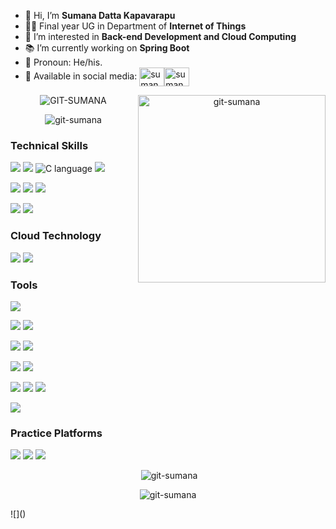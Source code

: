 - 👋 Hi, I’m <b>Sumana Datta Kapavarapu</b>
- 🧑‍🎓 Final year UG in Department of <b>Internet of Things</b><br>
- 👀 I’m interested in <b>Back-end Development and Cloud Computing</b>
- 📚 I’m currently working on <b>Spring Boot</b>
- 👨 Pronoun: He/his.
- 📱 Available in social media: <a href="https://instagram.com/sumanaswags" target="blank"><img align="center" src="https://raw.githubusercontent.com/rahuldkjain/github-profile-readme-generator/master/src/images/icons/Social/instagram.svg" alt="sumanaswags" height="30" width="40" /></a></t><a href="https://twitter.com/sumanastweet" target="blank"><img align="center" src="https://raw.githubusercontent.com/rahuldkjain/github-profile-readme-generator/master/src/images/icons/Social/twitter.svg" alt="sumanastweet" height="30" width="40" /></a>
 <!--🫶 You can connect me on [![Linkedin](https://i.stack.imgur.com/gVE0j.png) LinkedIn]([https://https://www.linkedin.com/in/sumana-datta](https://www.linkedin.com/in/sumana-datta/)) -->

<p align="center">
  <img align="right" src="https://miro.medium.com/v2/resize:fit:679/1*zVnWJtyGOX_kUIDm6ccCfQ.gif" alt="git-sumana" width="300px" />
</p>

  <p align="center"> <img src="https://komarev.com/ghpvc/?username=GITHUB-USERNAME&label=Profile%20views&color=ce9927&style=flat" alt="GIT-SUMANA" /> </p>
  <p align="center"><img align="center" src="https://github-readme-stats.vercel.app/api/top-langs?username=git-sumana&show_icons=true&locale=en&layout=compact" alt="git-sumana" /></p>

<!--  <p align="center"> <img src="https://github-readme-stats.vercel.app/api/top-langs/?username={git-sumana}&theme=blue-green" alt="GIT-SUMANA" /> </p>
  -->
 <p align="center">
<h3>Technical Skills</h3>

![](https://img.shields.io/badge/Java-ED8B00?style=for-the-badge&logo=openjdk&logoColor=white) 
![](https://img.shields.io/badge/Python-14354C?style=for-the-badge&logo=python&logoColor=white) 
![C language](https://img.shields.io/badge/C-00599C?style=for-the-badge&logo=c&logoColor=white) 
![](https://img.shields.io/badge/Go-00ADD8?style=for-the-badge&logo=go&logoColor=white) <BR>

![](https://img.shields.io/badge/HTML5-E34F26?style=for-the-badge&logo=html5&logoColor=white)
![](https://img.shields.io/badge/jQuery-0769AD?style=for-the-badge&logo=jquery&logoColor=white)
![](https://img.shields.io/badge/XML-00979D?style=for-the-badge)</br>

![](https://img.shields.io/badge/Cassandra-1287B1?style=for-the-badge&logo=apache%20cassandra&logoColor=white)
![](https://img.shields.io/badge/MySQL-005C84?style=for-the-badge&logo=mysql&logoColor=white) <!-- ![](https://img.shields.io/badge/React-20232A?style=for-the-badge&logo=react&logoColor=61DAFB) --> 
</br>

<h3>Cloud Technology</h3>

![](https://img.shields.io/badge/microsoft%20azure-0089D6?style=for-the-badge&logo=microsoft-azure&logoColor=white)
![](https://img.shields.io/badge/Netlify-00C7B7?style=for-the-badge&logo=netlify&logoColor=white)

<h3>Tools</h3>

![](https://img.shields.io/badge/GitHub-100000?style=for-the-badge&logo=github&logoColor=white) </br>

![](https://img.shields.io/badge/Notepad++-90E59A.svg?style=for-the-badge&logo=notepad%2B%2B&logoColor=black) 
![](https://img.shields.io/badge/Visual_Studio_Code-0078D4?style=for-the-badge&logo=visual%20studio%20code&logoColor=white)<br>

![](https://img.shields.io/badge/IntelliJ_IDEA-000000.svg?style=for-the-badge&logo=intellij-idea&logoColor=white)
![](https://img.shields.io/badge/Eclipse-2C2255?style=for-the-badge&logo=eclipse&logoColor=white)<br>

![](https://img.shields.io/badge/Made%20with-Jupyter-orange?style=for-the-badge&logo=Jupyter)
![](https://img.shields.io/badge/PyCharm-000000.svg?&style=for-the-badge&logo=PyCharm&logoColor=white)
<br>

![](https://img.shields.io/badge/Arduino_IDE-00979D?style=for-the-badge&logo=arduino&logoColor=white)
![](https://img.shields.io/badge/Matlab-282C34?logo=matlab&logoColor=61DAFB) 
![](https://img.shields.io/badge/Octave-282C34?logo=Octave&logoColor=61DAFB) <br>

![](https://img.shields.io/badge/Android_Studio-3DDC84?style=for-the-badge&logo=android-studio&logoColor=white) <br>

<h3>Practice Platforms</h3>

![](https://img.shields.io/badge/Codewars-B1361E?style=for-the-badge&logo=Codewars&logoColor=white)
![](https://img.shields.io/badge/-LeetCode-FFA116?style=for-the-badge&logo=LeetCode&logoColor=black)
![](https://img.shields.io/badge/-Hackerrank-2EC866?style=for-the-badge&logo=HackerRank&logoColor=white) <br>
 </p>
<p align="center">&nbsp;<img align="centre" src="https://github-readme-stats.vercel.app/api?username=git-sumana&show_icons=true&locale=en" alt="git-sumana" /></p> 
<p align="center"><img align="centre" src="https://github-readme-streak-stats.herokuapp.com/?user=git-sumana&" alt="git-sumana" /></p>
</p>
![]()
<!---
git-sumana/git-sumana is a ✨ special ✨ repository because its `README.md` (this file) appears on your GitHub profile.
You can click the Preview link to take a look at your changes.
--->
